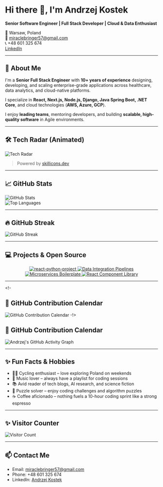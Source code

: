 # Hi there 👋, I'm Andrzej Kostek

**Senior Software Engineer | Full Stack Developer | Cloud & Data Enthusiast**  

📍 Warsaw, Poland  
📧 miraclebringer57@gmail.com  
📞 +48 601 325 674  
[LinkedIn](https://www.linkedin.com/in/andrzej-kostek-9a19a0388/)

---

## 🚀 About Me

I'm a **Senior Full Stack Engineer** with **10+ years of experience** designing, developing, and scaling enterprise-grade applications across healthcare, data analytics, and cloud-native platforms.  

I specialize in **React, Next.js, Node.js, Django, Java Spring Boot, .NET Core**, and cloud technologies (**AWS, Azure, GCP**).  

I enjoy **leading teams**, mentoring developers, and building **scalable, high-quality software** in Agile environments.

---

## 🛠 Tech Radar (Animated)

![Tech Radar](https://skillicons.dev/icons?i=python,java,csharp,js,ts,nodejs,react,nextjs,django,spring,aws,azure,gcp,docker,kubernetes,terraform,postgres,mysql,mongodb,kafka,rabbitmq,jest,pytest,tailwind,materialui)

> Powered by [skillicons.dev](https://skillicons.dev)

---

## 📈 GitHub Stats

![GitHub Stats](https://github-readme-stats.vercel.app/api?username=HickAI&show_icons=true&theme=radical)  
![Top Languages](https://github-readme-stats.vercel.app/api/top-langs/?username=HickAI&layout=compact&theme=radical)

---

## 🔥 GitHub Streak

![GitHub Streak](https://github-readme-streak-stats.herokuapp.com/?user=HickAI&theme=radical&hide_border=true)

---

## 💻 Projects & Open Source

<div align="center">
  <a href="https://github.com/HickAI/react-python">
    <img src="https://github-readme-stats.vercel.app/api/pin/?username=HickAI&repo=react-python&theme=radical" alt="react-python-project" />
  </a>
  <a href="https://github.com/HickAI/data-pipelines">
    <img src="https://github-readme-stats.vercel.app/api/pin/?username=HickAI&repo=data-pipelines&theme=radical" alt="Data Integration Pipelines" />
  </a>
  <a href="https://github.com/HickAI/microservices-boilerplate">
    <img src="https://github-readme-stats.vercel.app/api/pin/?username=HickAI&repo=microservices-boilerplate&theme=radical" alt="Microservices Boilerplate" />
  </a>
  <a href="https://github.com/HickAI/react-components">
    <img src="https://github-readme-stats.vercel.app/api/pin/?username=HickAI&repo=react-components&theme=radical" alt="React Component Library" />
  </a>
</div>

---
<!-
## 📅 GitHub Contribution Calendar

![GitHub Contribution Calendar](https://github.com/HickAI/github-contribution-grid-snake.svg)
-!>

## 📅 GitHub Contribution Calendar

![Andrzej's GitHub Activity Graph](https://activity-graph.herokuapp.com/graph?username=HickAI&theme=radical&hide_border=true)


---

## ✨ Fun Facts & Hobbies

- 🚴‍♂️ Cycling enthusiast – love exploring Poland on weekends  
- 🎵 Music lover – always have a playlist for coding sessions  
- 📚 Avid reader of tech blogs, AI research, and science fiction  
- 🧩 Puzzle solver – enjoy coding challenges and algorithm puzzles  
- ☕ Coffee aficionado – nothing fuels a 10-hour coding sprint like a strong espresso  

---

## ✨ Visitor Counter

![Visitor Count](https://profile-counter.glitch.me/HickAI/count.svg)

---

## 📫 Contact Me

- Email: miraclebringer57@gmail.com  
- Phone: +48 601 325 674  
- LinkedIn: [Andrzej Kostek](https://www.linkedin.com/in/andrzej-kostek-9a19a0388/)  

